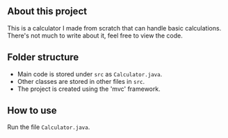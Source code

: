 ## About this project

This is a calculator I made from scratch that can handle basic calculations. There's not much to write about it, feel free to view the code.

## Folder structure

- Main code is stored under `src` as `Calculator.java`.
- Other classes are stored in other files in `src`.
- The project is created using the 'mvc' framework.

## How to use
Run the file `Calculator.java`.